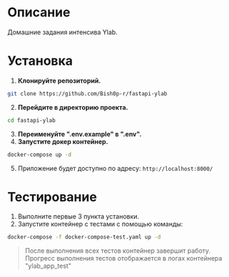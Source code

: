 <h1>Описание</h1>

Домашние задания интенсива Ylab.

<h1>Установка</h1>

1. **Клонируйте репозиторий.**
```bash
git clone https://github.com/Bish0p-r/fastapi-ylab
```
2. **Перейдите в директорию проекта.**
```bash
cd fastapi-ylab
```
3. **Переименуйте ".env.example" в ".env".**
4. **Запустите докер контейнер.**
```bash
docker-compose up -d
```
5. Приложение будет доступно по адресу: `http://localhost:8000/`

<h1>Тестирование</h1>

1. Выполните первые 3 пункта установки.
2. Запустите контейнер с тестами с помощью команды:
```bash
docker-compose -f docker-compose-test.yaml up -d
```
>После выполнения всех тестов контейнер завершит работу.
> Прогресс выполнения тестов отображается в логах контейнера "ylab_app_test"
